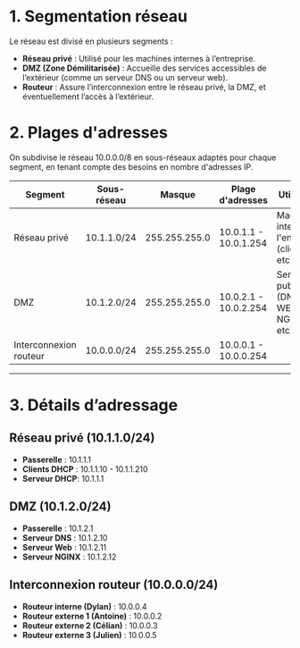 # 1. **Segmentation réseau**
Le réseau est divisé en plusieurs segments :
- **Réseau privé** : Utilisé pour les machines internes à l’entreprise.
- **DMZ (Zone Démilitarisée)** : Accueille des services accessibles de l’extérieur (comme un serveur DNS ou un serveur web).
- **Routeur** : Assure l’interconnexion entre le réseau privé, la DMZ, et éventuellement l’accès à l’extérieur.

# 2. **Plages d'adresses**
On subdivise le réseau 10.0.0.0/8 en sous-réseaux adaptés pour chaque segment, en tenant compte des besoins en nombre d'adresses IP.

| **Segment**             | **Sous-réseau**    | **Masque**      | **Plage d'adresses**   | **Utilisation**                                           |
|-------------------------|--------------------|-----------------|------------------------|-----------------------------------------------------------|
| Réseau privé            | 10.1.1.0/24        | 255.255.255.0   | 10.0.1.1 - 10.0.1.254  | Machines internes de l'entreprise (clients, etc).         |
| DMZ                     | 10.1.2.0/24        | 255.255.255.0   | 10.0.2.1 - 10.0.2.254  | Services publics (DNS, WEB, NGINX etc).                   |
| Interconnexion routeur  | 10.0.0.0/24        | 255.255.255.0   | 10.0.0.1 - 10.0.0.254  |                                                           |

---

# 3. **Détails d’adressage**
## Réseau privé (10.1.1.0/24)
- **Passerelle** : 10.1.1.1
- **Clients DHCP** : 10.1.1.10 - 10.1.1.210
- **Serveur DHCP**: 10.1.1.1

## DMZ (10.1.2.0/24)
- **Passerelle** : 10.1.2.1
- **Serveur DNS** : 10.1.2.10
- **Serveur Web** : 10.1.2.11
- **Serveur NGINX** : 10.1.2.12

## Interconnexion routeur (10.0.0.0/24)
- **Routeur interne (Dylan)** : 10.0.0.4
- **Routeur externe 1 (Antoine)** : 10.0.0.2
- **Routeur externe 2 (Célian)** : 10.0.0.3
- **Routeur externe 3 (Julien)** : 10.0.0.5

